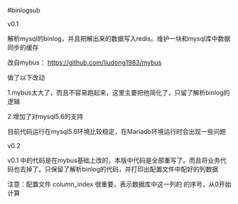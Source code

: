 #binlogsub

v0.1

解析mysql的binlog，并且把解出来的数据写入redis。维护一块和mysql库中数据同步的缓存

改自mybus： https://github.com/liudong1983/mybus

做了以下改动

1.mybus太大了，而且不容易跑起来，这里主要把他简化了，只留了解析binlog的逻辑

2.增加了对mysql5.6的支持

目前代码运行在mysql5.6环境比较稳定，在Mariadb环境运行时会出现一些问题


v0.2

v0.1 中的代码是在mybus基础上改的，本版中代码是全部重写了。而且将业务代码也去掉了。只保留了解析binlog的代码，并打印出配置文件中配好的列数据

注意：配置文件 column_index 很重要，表示数据库中这一列的 的序号，从0开始计算
